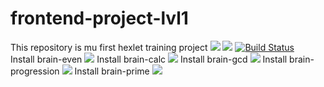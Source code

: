 # frontend-project-lvl1
This repository is mu first hexlet training project
<a href="https://codeclimate.com/github/codeclimate/codeclimate/maintainability"><img src="https://api.codeclimate.com/v1/badges/a99a88d28ad37a79dbf6/maintainability" /></a>
<a href="https://codeclimate.com/github/codeclimate/codeclimate/test_coverage"><img src="https://api.codeclimate.com/v1/badges/a99a88d28ad37a79dbf6/test_coverage" /></a>
[![Build Status](https://travis-ci.org/oksanaduga/frontend-project-lvl1.svg?branch=master)](https://travis-ci.org/oksanaduga/frontend-project-lvl1)<br>
Install brain-even
<a href="https://asciinema.org/a/261602?autoplay=1&speed=2&size=medium"><img src="https://asciinema.org/a/261602.svg" /></a>
Install brain-calc
<a href="https://asciinema.org/a/262162?autoplay=1&speed=2&size=medium"><img src="https://asciinema.org/a/262162.svg" /></a>
Install brain-gcd
<a href="https://asciinema.org/a/262359?autoplay=1&speed=2&size=medium"><img src="https://asciinema.org/a/262359.svg" /></a>
Install brain-progression
<a href="https://asciinema.org/a/262412?autoplay=1&speed=2&size=medium"><img src="https://asciinema.org/a/262412.svg" /></a>
Install brain-prime
<a href="https://asciinema.org/a/262415?autoplay=1&speed=2&size=medium"><img src="https://asciinema.org/a/262415.svg" /></a>
